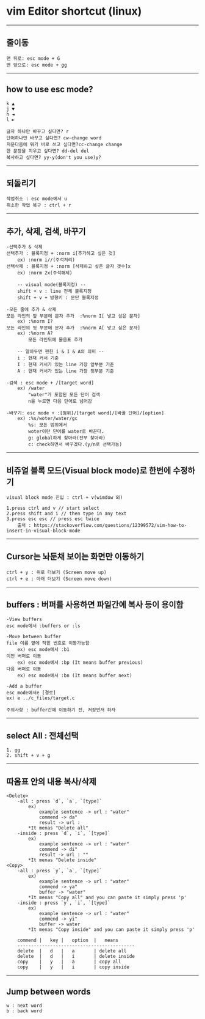 # vim Editor shortcut (linux)   
   
---------------------------------------------------   
## 줄이동   
	맨 뒤로: esc mode + G   
	맨 앞으로: esc mode + gg   
   
---------------------------------------------------   
## how to use esc mode?   
	k ▲   
	j ▼   
	h ◄   
	l ►   
		   
	글자 하나만 바꾸고 싶다면? r   
	단어하나만 바꾸고 싶다면? cw-change word   
	지운다음에 뭐가 바로 쓰고 싶다면?cc-change change   
	한 문장을 지우고 싶다면? dd-del del   
	복사하고 싶다면? yy-y(don't you use)y?   
   
---------------------------------------------------   
## 되돌리기      
   
	작업취소 : esc mode에서 u      
	취소한 작업 복구 : ctrl + r      
   
---------------------------------------------------   
## 추가, 삭제, 검색, 바꾸기   
   
	-선택추가 & 삭제   
	선택추가 : 블록지정 + :norm i[추가하고 싶은 것]      
	  	ex) :norm i//(주석처리)   
	선택삭제 : 블록지정 + :norm [삭제하고 싶은 글자 갯수]x      
  		ex) :norm 2x(주석해제)   
   
		-- visual mode(블록지정) --   
		shift + v : line 전체 블록지정      
		shift + v + 방향키 : 문단 블록지정   
   
	-모든 줄에 추가 & 삭제   
	모든 라인의 앞 부분에 문자 추가	:%norm I[ 넣고 싶은 문자]   
		ex) :%norm I?   
	모든 라인의 뒷 부분에 문자 추가	:%norm A[ 넣고 싶은 문자]   
		ex) :%norm A?   
			모든 라인뒤에 물음표 추가   
	   
		-- 알아두면 편한 i & I & A의 의미 --   
		i : 현재 커서 기준   
		I : 현재 커서가 있는 line 가장 앞부분 기준   
		A : 현재 커서가 있는 line 가장 뒷부분 기준   
		   
	-검색 : esc mode + /[target word]   
		ex) /water   
			"water"가 포함된 모든 단어 검색   
			n을 누르면 다음 단어로 넘어감   
   
	-바꾸기: esc mode + :[범위]/[target word]/[바꿀 단어]/[option]   
		ex) :%s/woter/water/gc   
			%s: 모든 범위에서   
			woter이란 단어를 water로 바꾼다.   
			g: global하게 찾아라(전부 찾아라)   
			c: check하면서 바꾸겠다.(y/n로 선택가능) 
---------------------------------------------------   
## 비쥬얼 블록 모드(Visual block mode)로 한번에 수정하기    
	visual block mode 진입 : ctrl + v(wimdow 외)    
	
	1.press ctrl and v // start select   
	2.press shift and i // then type in any text   
	3.press esc esc // press esc twice	  
		출처 : https://stackoverflow.com/questions/12399572/vim-how-to-insert-in-visual-block-mode   
---------------------------------------------------   
## Cursor는 놔둔채 보이는 화면만 이동하기   
   
	ctrl + y : 위로 더보기 (Screen move up)      
	ctrl + e : 아래 더보기 (Screen move down)    
   
---------------------------------------------------   
## buffers : 버퍼를 사용하면 파일간에 복사 등이 용이함   
   
	-View buffers   
	esc mode에서 :buffers or :ls

	-Move between buffer 
	file 이름 옆에 적힌 번호로 이동가능함   
		ex) esc mode에서 :b1  
	이전 버퍼로 이동
		ex) esc mode에서 :bp (It means buffer previous)
	다음 버퍼로 이동
		ex) esc mode에서 :bn (It means buffer next)   

	-Add a buffer   
	esc mode에서e [경로]   
	ex) e ../c_files/target.c   
   
	주의사항 : buffer간에 이동하기 전, 저장먼저 하자   
---------------------------------------------------   
## select All : 전체선택    
	1. gg    
	2. shift + v + g  
     
---------------------------------------------------      
## 따옴표 안의 내용 복사/삭제   
	<Delete>   
		-all : press `d`, `a`, `[type]`   
			ex)   
				example sentence -> url : "water"   
				commend -> da"   
				result -> url :   
			*It menas "Delete all"    
		-inside : press `d`, `i`, `[type]`   
			ex)   
				example sentence -> url : "water"   
				commend -> di"   
				result -> url : ""   
			*It menas "Delete inside"    
	<Copy>   
		-all : press `y`, `a`, `[type]`   
			ex)   
				example sentence -> url : "water"   
				commend -> ya"   
				buffer -> "water"   
			*It menas "Copy all" and you can paste it simply press 'p'    
		-inside : press `y`, `i`, `[type]`   
			ex)   
				example sentence -> url : "water"   
				commend -> yi"   
				buffer -> water   
			*It menas "Copy inside" and you can paste it simply press 'p'    
		   
		commend	|	key	|	option	| 	means   
		-------------------------------------------   
		delete	|	d	| 	a		| delete all   
		delete	|	d	| 	i		| delete inside   
		copy	|	y	|	a		| copy all   
		copy	|	y	|	i		| copy inside   
   
   
---------------------------------------------------      
## Jump between words   
	w : next word   
	b : back word   
